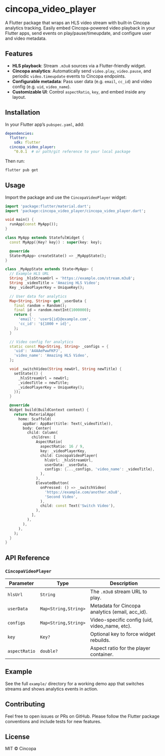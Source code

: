 # cincopa\_video\_player

A Flutter package that wraps an HLS video stream with built‑in Cincopa analytics tracking. Easily embed Cincopa-powered video playback in your Flutter apps, send events on play/pause/timeupdate, and configure user and video metadata.

## Features

* **HLS playback**: Stream `.m3u8` sources via a Flutter-friendly widget.
* **Cincopa analytics**: Automatically send `video.play`, `video.pause`, and periodic `video.timeupdate` events to Cincopa endpoints.
* **Configurable metadata**: Pass user data (e.g. `email`, `cc_id`) and video config (e.g. `uid`, `video_name`).
* **Customizable UI**: Control `aspectRatio`, `key`, and embed inside any layout.

## Installation

In your Flutter app’s `pubspec.yaml`, add:

```yaml
dependencies:
  flutter:
    sdk: flutter
  cincopa_video_player:
    ^0.0.1  # or path/git reference to your local package
```

Then run:

```bash
flutter pub get
```

## Usage

Import the package and use the `CincopaVideoPlayer` widget:

```dart
import 'package:flutter/material.dart';
import 'package:cincopa_video_player/cincopa_video_player.dart';

void main() {
  runApp(const MyApp());
}

class MyApp extends StatefulWidget {
  const MyApp({Key? key}) : super(key: key);

  @override
  State<MyApp> createState() => _MyAppState();
}

class _MyAppState extends State<MyApp> {
  // Example HLS URL
  String _hlsStreamUrl = 'https://example.com/stream.m3u8';
  String _videoTitle = 'Amazing HLS Video';
  Key _videoPlayerKey = UniqueKey();

  // User data for analytics
  Map<String, String> get _userData {
    final random = Random();
    final id = random.nextInt(1000000);
    return {
      'email': 'user${id}@example.com',
      'cc_id': '${1000 + id}',
    };
  }

  // Video config for analytics
  static const Map<String, String> _configs = {
    'uid': 'A4AAePwwFKPJ',
    'video_name': 'Amazing HLS Video',
  };

  void _switchVideo(String newUrl, String newTitle) {
    setState(() {
      _hlsStreamUrl = newUrl;
      _videoTitle = newTitle;
      _videoPlayerKey = UniqueKey();
    });
  }

  @override
  Widget build(BuildContext context) {
    return MaterialApp(
      home: Scaffold(
        appBar: AppBar(title: Text(_videoTitle)),
        body: Center(
          child: Column(
            children: [
              AspectRatio(
                aspectRatio: 16 / 9,
                key: _videoPlayerKey,
                child: CincopaVideoPlayer(
                  hlsUrl: _hlsStreamUrl,
                  userData: _userData,
                  configs: {..._configs, 'video_name': _videoTitle},
                ),
              ),
              ElevatedButton(
                onPressed: () => _switchVideo(
                  'https://example.com/another.m3u8',
                  'Second Video',
                ),
                child: const Text('Switch Video'),
              ),
            ],
          ),
        ),
      ),
    );
  }
}
```

## API Reference

### `CincopaVideoPlayer`

| Parameter     | Type                 | Description                                     |
| ------------- | -------------------- | ----------------------------------------------- |
| `hlsUrl`      | `String`             | The `.m3u8` stream URL to play.                 |
| `userData`    | `Map<String,String>` | Metadata for Cincopa analytics (email, acc\_id). |
| `configs`     | `Map<String,String>` | Video-specific config (uid, video\_name, etc).  |
| `key`         | `Key?`               | Optional key to force widget rebuilds.          |
| `aspectRatio` | `double?`            | Aspect ratio for the player container.          |

## Example

See the full `example/` directory for a working demo app that switches streams and shows analytics events in action.

## Contributing

Feel free to open issues or PRs on GitHub. Please follow the Flutter package conventions and include tests for new features.

## License

MIT © Cincopa
